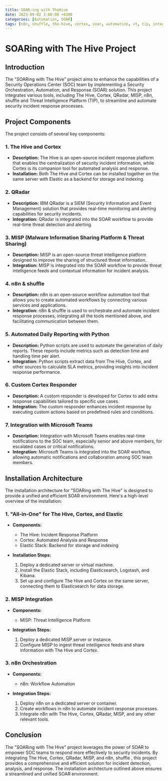```yaml
---
title: SOAR-ing with TheHive
date: 2023-09-02 3:00:00 +0300
categories: [Automation, SOAR]
tags: [n8n, shuffle, the-hive, cortex, soar, automation, vt, tip, integration]
---
```


# SOARing with The Hive Project

## Introduction

The "SOARing with The Hive" project aims to enhance the capabilities of a Security Operations Center (SOC) team by implementing a Security Orchestration, Automation, and Response (SOAR) solution. This project integrates various tools, including The Hive, Cortex, QRadar, MISP, n8n, shuffle and Threat Intelligence Platform (TIP), to streamline and automate security incident response processes.

## Project Components

The project consists of several key components:

### 1. The Hive and Cortex

- **Description:** The Hive is an open-source incident response platform that enables the centralization of security incident information, while Cortex is its companion tool for automated analysis and response.
- **Installation:** Both The Hive and Cortex can be installed together on the same server with Elastic as a backend for storage and indexing.

### 2. QRadar

- **Description:** IBM QRadar is a SIEM (Security Information and Event Management) solution that provides real-time monitoring and alerting capabilities for security incidents.
- **Integration:** QRadar is integrated into the SOAR workflow to provide real-time threat detection and alerting.

### 3. MISP (Malware Information Sharing Platform & Threat Sharing)

- **Description:** MISP is an open-source threat intelligence platform designed to improve the sharing of structured threat information.
- **Integration:** MISP is integrated into the SOAR workflow to provide threat intelligence feeds and contextual information for incident analysis.

### 4. n8n & shuffle

- **Description:** n8n is an open-source workflow automation tool that allows you to create automated workflows by connecting various services and applications.
- **Integration:** n8n & shuffle is used to orchestrate and automate incident response processes, integrating all the tools mentioned above, and facilitating communication between them.

### 5. Automated Daily Reporting with Python

- **Description:** Python scripts are used to automate the generation of daily reports. These reports include metrics such as detection time and handling time per alert.
- **Integration:** Python scripts extract data from The Hive, Cortex, and other sources to calculate SLA metrics, providing insights into incident response performance.

### 6. Custom Cortex Responder

- **Description:** A custom responder is developed for Cortex to add extra response capabilities tailored to specific use cases.
- **Integration:** The custom responder enhances incident response by executing custom actions based on predefined rules and conditions.

### 7. Integration with Microsoft Teams

- **Description:** Integration with Microsoft Teams enables real-time notifications to the SOC team, especially senior and above members, for escalated cases or critical notifications.
- **Integration:** Microsoft Teams is integrated into the SOAR workflow, allowing automatic notifications and collaboration among SOC team members.

## Installation Architecture

The installation architecture for "SOARing with The Hive" is designed to provide a unified and efficient SOAR environment. Here's a high-level overview of the installation:

### 1. "All-in-One" for The Hive, Cortex, and Elastic

- **Components:**
  - The Hive: Incident Response Platform
  - Cortex: Automated Analysis and Response
  - Elastic Stack: Backend for storage and indexing

- **Installation Steps:**
  1. Deploy a dedicated server or virtual machine.
  2. Install the Elastic Stack, including Elasticsearch, Logstash, and Kibana.
  3. Set up and configure The Hive and Cortex on the same server, connecting them to Elasticsearch for data storage.

### 2. MISP Integration

- **Components:**
  - MISP: Threat Intelligence Platform

- **Integration Steps:**
  1. Deploy a dedicated MISP server or instance.
  2. Configure MISP to ingest threat intelligence feeds and share information with The Hive and Cortex.

### 3. n8n Orchestration

- **Components:**
  - n8n: Workflow Automation

- **Integration Steps:**
  1. Deploy n8n on a dedicated server or container.
  2. Create workflows in n8n to automate incident response processes.
  3. Integrate n8n with The Hive, Cortex, QRadar, MISP, and any other relevant tools.

## Conclusion

The "SOARing with The Hive" project leverages the power of SOAR to empower SOC teams to respond more effectively to security incidents. By integrating The Hive, Cortex, QRadar, MISP, and n8n, shuffle , this project provides a comprehensive and efficient solution for incident detection, analysis, and response. The installation architecture outlined above ensures a streamlined and unified SOAR environment.
